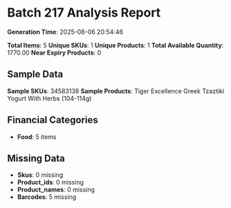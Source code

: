 # Batch 217 Analysis Report

**Generation Time**: 2025-08-06 20:54:46

**Total Items**: 5
**Unique SKUs**: 1
**Unique Products**: 1
**Total Available Quantity**: 1770.00
**Near Expiry Products**: 0

## Sample Data
**Sample SKUs**: 34583138
**Sample Products**: Tiger Excellence Greek Tzaztiki Yogurt With Herbs (104-114g)

## Financial Categories
- **Food**: 5 items

## Missing Data
- **Skus**: 0 missing
- **Product_ids**: 0 missing
- **Product_names**: 0 missing
- **Barcodes**: 5 missing
